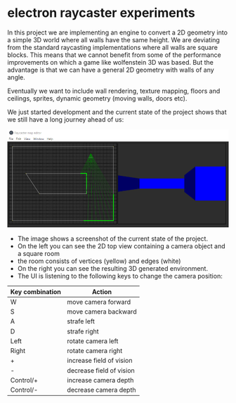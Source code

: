 # electron raycaster experiments

In this project we are implementing an engine to convert a 2D geometry into a simple 3D world where all walls have the same height. We are deviating from the standard raycasting implementations where all walls are square blocks. This means that we cannot benefit from some of the performance improvements on which a game like wolfenstein 3D was based. But the advantage is that we can have a general 2D geometry with walls of any angle.

Eventually we want to include wall rendering, texture mapping, floors and ceilings, sprites, dynamic geometry (moving walls, doors etc).

We just started development and the current state of the project shows that we still have a long journey ahead of us:

![image showing the current state of the project](images/current-state.png?raw=true "current state")

- The image shows a screenshot of the current state of the project.
- On the left you can see the 2D top view containing a camera object and a square room
- the room consists of vertices (yellow) and edges (white)
- On the right you can see the resulting 3D generated environment.
- The UI is listening to the following keys to change the camera position:

| Key combination |      Action      |
|-----------------|-------------|
| W               |move camera forward | 
| S               |move camera backward | 
| A               |strafe left | 
| D               |strafe right | 
| Left            |rotate camera left | 
| Right           |rotate camera right | 
| +               |increase field of vision | 
| -               |decrease field of vision | 
| Control/+       |increase camera depth | 
| Control/-       |decrease camera depth | 



